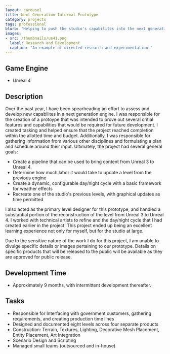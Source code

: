 ```yaml
---
layout: carousel
title: Next Generation Internal Prototype
category: projects
tags: professional
blurb: "Helping to push the studio's capabilites into the next generation."
images:
- src: /thumbnails/ue41.png
  label: Research and Development
  caption: "An example of directed research and experimentation."
---
```


## Game Engine
- Unreal 4

## Description
Over the past year, I have been spearheading an effort to assess and develop new capabilites in a next generation engine. I was responsible for the creation of a protoype that was intended to prove out several critial features and capabilities that would be required for future development. I created tasking and  helped ensure that the project reached completion within the allotted time and budget. Additionally, I was responsible for gathering information from various other disciplines and formulating a plan and schedule around their input. Ultimately, the project had several general goals:

- Create a pipeline that can be used to bring content from Unreal 3 to Unreal 4.
- Determine how much labor it would take to update a level from the previous engine
- Create a dynamic, configurable day/night cycle with a basic framework for weather effects
- Recreate one of the studio's previous levels, with graphical updates as time permitted

I also acted as the primary level designer for this prototype, and handled a substantial portion of the reconstruction of the level from Unreal 3 to Unreal 4. I worked with technical artists to refine and the day/night cycle that I had created earlier in the project. This project ended up being an excellent learning experience not only for myself, but for the studio at large.

Due to the sensitive nature of the work I do for this project, I am unable to divulge specific details or images pertaining to our prototype. Details on specific products that will be released to the public will be available as they are approved for public release.

## Development Time
- Approximately 9 months, with intermittent development thereafter. 

## Tasks
- Responsible for Interfacing with government customers, gathering requirements, and creating production time lines
- Designed and documented eight levels across four separate products
- Construction: Terrain, Textures, Lighting, Decorative Mesh Placement, Entity Placement, Art Integration
- Scenario Design and Scripting
- Managed small teams (outsourced and in-house)
